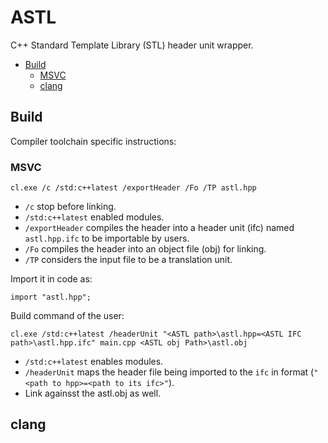 # ASTL

C++ Standard Template Library (STL) header unit wrapper.

-   [Build](#build)
    -   [MSVC](#msvc)
    -   [clang](#clang)

## Build

Compiler toolchain specific instructions:

### MSVC

```
cl.exe /c /std:c++latest /exportHeader /Fo /TP astl.hpp
```

-   `/c` stop before linking.
-   `/std:c++latest` enabled modules.
-   `/exportHeader` compiles the header into a header unit (ifc) named `astl.hpp.ifc` to be importable by users.
-   `/Fo` compiles the header into an object file (obj) for linking.
-   `/TP` considers the input file to be a translation unit.

Import it in code as:

```
import "astl.hpp";
```

Build command of the user:

```
cl.exe /std:c++latest /headerUnit "<ASTL path>\astl.hpp=<ASTL IFC path>\astl.hpp.ifc" main.cpp <ASTL obj Path>\astl.obj
```

-   `/std:c++latest` enables modules.
-   `/headerUnit` maps the header file being imported to the `ifc` in format (`"<path to hpp>=<path to its ifc>"`).
-   Link againsst the astl.obj as well.

## clang
